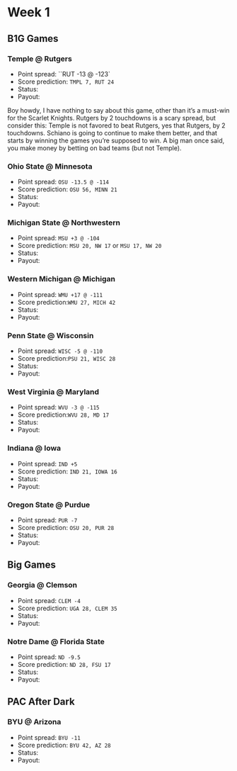 # Week 1

## B1G Games

### Temple @ Rutgers
* Point spread: ``RUT -13 @ -123`
* Score prediction: `TMPL 7, RUT 24`
* Status: 
* Payout: 

Boy howdy, I have nothing to say about this game, other than it’s a must-win for the Scarlet Knights. Rutgers by 2 touchdowns is a scary spread, but consider this: Temple is not favored to beat Rutgers, yes that Rutgers, by 2 touchdowns. Schiano is going to continue to make them better, and that starts by winning the games you’re supposed to win. A big man once said, you make money by betting on bad teams (but not Temple).

### Ohio State @ Minnesota
* Point spread: `OSU -13.5 @ -114`
* Score prediction: `OSU 56, MINN 21`
* Status: 
* Payout: 

### Michigan State @ Northwestern
* Point spread: `MSU +3 @ -104`
* Score prediction: `MSU 20, NW 17` or `MSU 17, NW 20`
* Status: 
* Payout: 

### Western Michigan @ Michigan
* Point spread: `WMU +17 @ -111`
* Score prediction:`WMU 27, MICH 42`
* Status: 
* Payout: 

### Penn State @ Wisconsin
* Point spread: `WISC -5 @ -110`
* Score prediction:`PSU 21, WISC 28`
* Status: 
* Payout: 

### West Virginia @ Maryland
* Point spread: `WVU -3 @ -115`
* Score prediction:`WVU 28, MD 17`
* Status: 
* Payout: 

### Indiana @ Iowa
* Point spread: `IND +5`
* Score prediction: `IND 21, IOWA 16`
* Status: 
* Payout: 

### Oregon State @ Purdue
* Point spread: `PUR -7`
* Score prediction: `OSU 20, PUR 28`
* Status: 
* Payout: 

## Big Games

### Georgia @ Clemson
* Point spread: `CLEM -4`
* Score prediction: `UGA 28, CLEM 35`
* Status: 
* Payout: 

### Notre Dame @ Florida State
* Point spread: `ND -9.5`
* Score prediction: `ND 28, FSU 17`
* Status: 
* Payout: 

## PAC After Dark

### BYU @ Arizona
* Point spread: `BYU -11`
* Score prediction: `BYU 42, AZ 28`
* Status: 
* Payout: 
